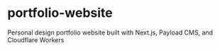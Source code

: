 # portfolio-website
Personal design portfolio website built with Next.js, Payload CMS, and Cloudflare Workers
